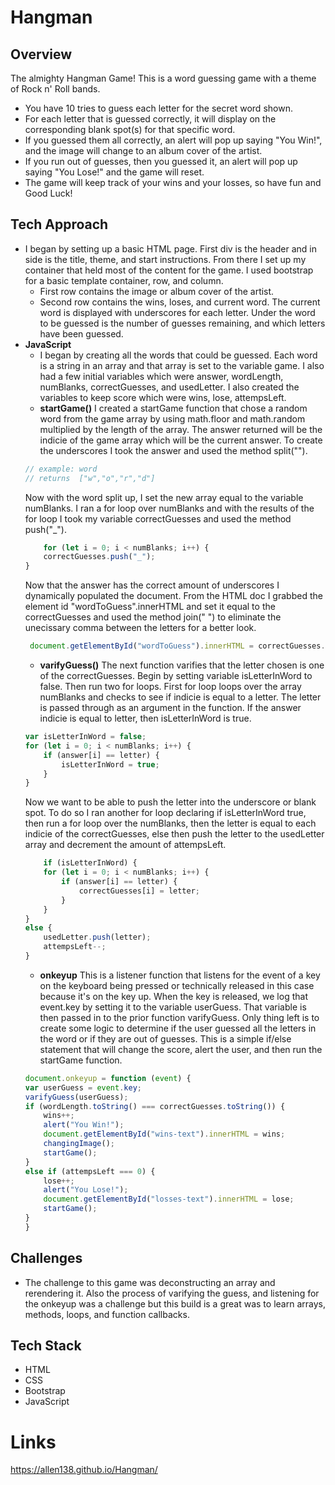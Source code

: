 # Hangman
## Overview
The almighty Hangman Game! This is a word guessing game with a theme of Rock n' Roll bands.
- You have 10 tries to guess each letter for the secret word shown.
- For each letter that is guessed correctly, it will display on the corresponding blank spot(s) for that specific word. 
- If you guessed them all correctly, an alert will pop up saying "You Win!", and the image will change to an album cover of the artist.
- If you run out of guesses, then you guessed it, an alert will pop up saying "You Lose!" and the game will reset.
- The game will keep track of your wins and your losses, so have fun and Good Luck!

## Tech Approach
- I began by setting up a basic HTML page. First div is the header and in side is the title, theme, and start instructions. From there I set up my container that held most of the content for the game. I used bootstrap for a basic template container, row, and column.
    - First row contains the image or album cover of the artist.
    - Second row contains the wins, loses, and current word. The current word is displayed with underscores for each letter. Under the word to be guessed is the number of guesses remaining, and which letters have been guessed. 
- **JavaScript**
    - I began by creating all the words that could be guessed. Each word is a string in an array and that array is set to the variable game. I also had a few initial variables which were answer, wordLength, numBlanks, correctGuesses, and usedLetter. I also created the variables to keep score which were wins, lose, attempsLeft.
    - **startGame()** I created a startGame function that chose a random word from the game array by using math.floor and math.random multiplied by the length of the array. The answer returned will be the indicie of the game array which will be the current answer. To create the underscores I took the answer and used the method split("").
    ```javascript
    // example: word
    // returns  ["w","o","r","d"]
    ```
    Now with the word split up, I set the new array equal to the variable numBlanks. I ran a for loop over numBlanks and with the results of the for loop I took my variable correctGuesses and used the method push("_"). 
    ```javascript
        for (let i = 0; i < numBlanks; i++) {
        correctGuesses.push("_");
    }
    ```
    Now that the answer has the correct amount of underscores I dynamically populated the document. From the HTML doc I grabbed the element id "wordToGuess".innerHTML and set it equal to the correctGuesses and used the method join(" ") to eliminate the unecissary comma between the letters for a better look. 
    ```javascript
     document.getElementById("wordToGuess").innerHTML = correctGuesses.join(" ");
    ```
    - **varifyGuess()** The next function varifies that the letter chosen is one of the correctGuesses. Begin by setting variable isLetterInWord to false. Then run two for loops. First for loop loops over the array numBlanks and checks to see if indicie is equal to a letter. The letter is passed through as an argument in the function. If the answer indicie is equal to letter, then isLetterInWord is true.
    ```javascript
    var isLetterInWord = false;
    for (let i = 0; i < numBlanks; i++) {
        if (answer[i] == letter) {
            isLetterInWord = true;
        }
    }
    ``` 
    Now we want to be able to push the letter into the underscore or blank spot. To do so I ran another for loop declaring if isLetterInWord true, then run a for loop over the numBlanks, then the letter is equal to each indicie of the correctGuesses, else then push the letter to the usedLetter array and decrement the amount of attempsLeft.
    ```javascript
        if (isLetterInWord) {
        for (let i = 0; i < numBlanks; i++) {
            if (answer[i] == letter) {
                correctGuesses[i] = letter;
            }
        }
    }
    else {
        usedLetter.push(letter);
        attempsLeft--;
    }
    ```
    - **onkeyup** This is a listener function that listens for the event of a key on the keyboard being pressed or technically released in this case because it's on the key up. When the key is released, we log that event.key by setting it to the variable userGuess. That variable is then passed in to the prior function varifyGuess. Only thing left is to create some logic to determine if the user guessed all the letters in the word or if they are out of guesses. This is a simple if/else statement that will change the score, alert the user, and then run the startGame function.
    ```javascript
    document.onkeyup = function (event) {
    var userGuess = event.key;
    varifyGuess(userGuess);
    if (wordLength.toString() === correctGuesses.toString()) {
        wins++;
        alert("You Win!");
        document.getElementById("wins-text").innerHTML = wins;
        changingImage();
        startGame();
    }
    else if (attempsLeft === 0) {
        lose++;
        alert("You Lose!");
        document.getElementById("losses-text").innerHTML = lose;
        startGame();
    }
  }
    ```
## Challenges
- The challenge to this game was deconstructing an array and rerendering it. Also the process of varifying the guess, and listening for the onkeyup was a challenge but this build is a great was to learn arrays, methods, loops, and function callbacks. 
## Tech Stack
- HTML
- CSS
- Bootstrap
- JavaScript
# Links
https://allen138.github.io/Hangman/